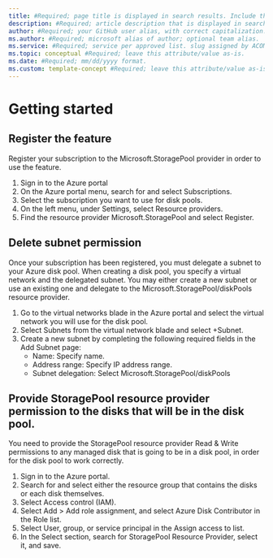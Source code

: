 ```yaml
---
title: #Required; page title is displayed in search results. Include the brand.
description: #Required; article description that is displayed in search results. 
author: #Required; your GitHub user alias, with correct capitalization.
ms.author: #Required; microsoft alias of author; optional team alias.
ms.service: #Required; service per approved list. slug assigned by ACOM.
ms.topic: conceptual #Required; leave this attribute/value as-is.
ms.date: #Required; mm/dd/yyyy format.
ms.custom: template-concept #Required; leave this attribute/value as-is.
---
```


# Getting started

## Register the feature

Register your subscription to the Microsoft.StoragePool provider in order to use the feature.

1. Sign in to the Azure portal
1. On the Azure portal menu, search for and select Subscriptions.
1. Select the subscription you want to use for disk pools.
1. On the left menu, under Settings, select Resource providers.
1. Find the resource provider Microsoft.StoragePool and select Register.

## Delete subnet permission

Once your subscription has been registered, you must delegate a subnet to your Azure disk pool. When creating a disk pool, you specify a virtual network and the delegated subnet. You may either create a new subnet or use an existing one and delegate to the Microsoft.StoragePool/diskPools resource provider.

1. Go to the virtual networks blade in the Azure portal and select the virtual network you will use for the disk pool.
1. Select Subnets from the virtual network blade and select +Subnet.
1. Create a new subnet by completing the following required fields in the Add Subnet page:
    - Name: Specify name.
    - Address range: Specify IP address range.
    - Subnet delegation: Select Microsoft.StoragePool/diskPools

## Provide StoragePool resource provider permission to the disks that will be in the disk pool.

You need to provide the StoragePool resource provider Read & Write permissions to any managed disk that is going to be in a disk pool, in order for the disk pool to work correctly.

1. Sign in to the Azure portal.
1. Search for and select either the resource group that contains the disks or each disk themselves.
1. Select Access control (IAM).
1. Select Add > Add role assignment, and select Azure Disk Contributor in the Role list.
1. Select User, group, or service principal in the Assign access to list.
1. In the Select section, search for StoragePool Resource Provider, select it, and save.

